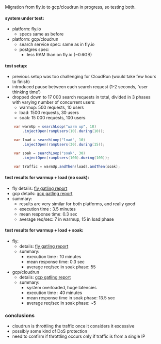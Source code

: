 Migration from fly.io to gcp/cloudrun in progress, so testing both.

#### system under test:
- platform: fly.io
    - specs same as before
- platform: gcp/cloudrun
    - search service spec: same as in fly.io
    - postgres spec:
        - less RAM than on fly.io (~0.6GB)

#### test setup:

- previous setup was too challenging for CloudRun (would take few hours to finish)
- introduced pause between each search request (1-2 seconds, 'user thinking time')
- dropped down to 17 000 search requests in total, divided in 3 phases with varying number of concurrent users:
    - warmup: 500 requests, 10 users
    - load: 1500 requests, 30 users
    - soak: 15 000 requests, 100 users

``` java
    var warmUp = searchLoop("warm up", 10)
        .injectOpen(rampUsers(10).during(10));

    var load = searchLoop("load", 10)
        .injectOpen(rampUsers(30).during(15));

    var soak = searchLoop("soak", 30)
        .injectOpen(rampUsers(100).during(100));

    var traffic = warmUp.andThen(load).andThen(soak);
```

#### test results for warmup + load (no soak):

- fly details: [fly gatling report](gatling/2023.05.18-searchload-fly ':ignore')
- gcp details: [gcp gatling report](gatling/2023.05.18-searchload-gcp ':ignore')
- summary:
  - results are very similar for both platforms, and really good
  - execution time : 3.5 minutes
  - mean response time: 0.3 sec
  - average req/sec: 7 in warmup, 15 in load phase

#### test results for warmup + load + soak:

- fly:
  - details: [fly gatling report](gatling/2023.05.18-searchload-soak-fly ':ignore')
  - summary:
    - execution time : 10 minutes
    - mean response time: 0.3 sec
    - average req/sec in soak phase: 55
- gcp/cloudrun
  - details: [gcp gatling report](gatling/2023.05.18-searchload-soak-gcp ':ignore')
  - summary:
    - system overloaded, huge latencies
    - execution time : 40 minutes
    - mean response time in soak phase: 13.5 sec
    - average req/sec in soak phase: ~5

### conclusions

- cloudrun is throttling the traffic once it considers it excessive
- possibly some kind of DoS protection
- need to confirm if throttling occurs only if traffic is from a single IP
